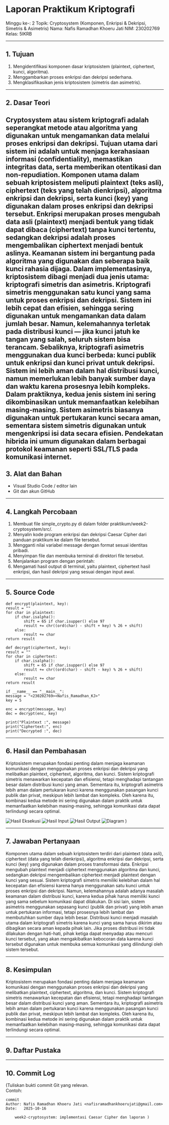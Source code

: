 # Laporan Praktikum Kriptografi
Minggu ke-: 2
Topik: Cryptosystem (Komponen, Enkripsi & Dekripsi, Simetris & Asimetris)
Nama: Nafis Ramadhan Khoeru Jati
NIM: 230202769
Kelas: 5IKRB

---

## 1. Tujuan
1. Mengidentifikasi komponen dasar kriptosistem (plaintext, ciphertext, kunci, algoritma).  
2. Menggambarkan proses enkripsi dan dekripsi sederhana.  
3. Mengklasifikasikan jenis kriptosistem (simetris dan asimetris).  

---

## 2. Dasar Teori
Cryptosystem atau sistem kriptografi adalah seperangkat metode atau algoritma yang digunakan untuk mengamankan data melalui proses enkripsi dan dekripsi. Tujuan utama dari sistem ini adalah untuk menjaga kerahasiaan informasi (confidentiality), memastikan integritas data, serta memberikan otentikasi dan non-repudiation. Komponen utama dalam sebuah kriptosistem meliputi plaintext (teks asli), ciphertext (teks yang telah dienkripsi), algoritma enkripsi dan dekripsi, serta kunci (key) yang digunakan dalam proses enkripsi dan dekripsi tersebut.
Enkripsi merupakan proses mengubah data asli (plaintext) menjadi bentuk yang tidak dapat dibaca (ciphertext) tanpa kunci tertentu, sedangkan dekripsi adalah proses mengembalikan ciphertext menjadi bentuk aslinya. Keamanan sistem ini bergantung pada algoritma yang digunakan dan seberapa baik kunci rahasia dijaga. Dalam implementasinya, kriptosistem dibagi menjadi dua jenis utama: kriptografi simetris dan asimetris.
Kriptografi simetris menggunakan satu kunci yang sama untuk proses enkripsi dan dekripsi. Sistem ini lebih cepat dan efisien, sehingga sering digunakan untuk mengamankan data dalam jumlah besar. Namun, kelemahannya terletak pada distribusi kunci — jika kunci jatuh ke tangan yang salah, seluruh sistem bisa terancam. Sebaliknya, kriptografi asimetris menggunakan dua kunci berbeda: kunci publik untuk enkripsi dan kunci privat untuk dekripsi. Sistem ini lebih aman dalam hal distribusi kunci, namun memerlukan lebih banyak sumber daya dan waktu karena prosesnya lebih kompleks.
Dalam praktiknya, kedua jenis sistem ini sering dikombinasikan untuk memanfaatkan kelebihan masing-masing. Sistem asimetris biasanya digunakan untuk pertukaran kunci secara aman, sementara sistem simetris digunakan untuk mengenkripsi isi data secara efisien. Pendekatan hibrida ini umum digunakan dalam berbagai protokol keamanan seperti SSL/TLS pada komunikasi internet.
---

## 3. Alat dan Bahan
- Visual Studio Code / editor lain  
- Git dan akun GitHub  

---

## 4. Langkah Percobaan
1. Membuat file simple_crypto.py di dalam folder praktikum/week2-cryptosystem/src/.
2. Menyalin kode program enkripsi dan dekripsi Caesar Cipher dari panduan praktikum ke dalam file tersebut.
3. Mengganti nilai variabel message dengan format <nim><nama> sesuai identitas pribadi.
4. Menyimpan file dan membuka terminal di direktori file tersebut.
5. Menjalankan program dengan perintah:
6. Mengamati hasil output di terminal, yaitu plaintext, ciphertext hasil enkripsi, dan hasil dekripsi yang sesuai dengan input awal.

---

## 5. Source Code
    def encrypt(plaintext, key):
    result = ""
    for char in plaintext:
        if char.isalpha():
            shift = 65 if char.isupper() else 97
            result += chr((ord(char) - shift + key) % 26 + shift)
        else:
            result += char
    return result

    def decrypt(ciphertext, key):
    result = ""
    for char in ciphertext:
        if char.isalpha():
            shift = 65 if char.isupper() else 97
            result += chr((ord(char) - shift - key) % 26 + shift)
        else:
            result += char
    return result

    if __name__ == "__main__":
    message = "<230202769><Nafis_Ramadhan_KJ>"  
    key = 5

    enc = encrypt(message, key)
    dec = decrypt(enc, key)

    print("Plaintext :", message)
    print("Ciphertext:", enc)
    print("Decrypted :", dec)

---
## 6. Hasil dan Pembahasan
Kriptosistem merupakan fondasi penting dalam menjaga keamanan komunikasi dengan menggunakan proses enkripsi dan dekripsi yang melibatkan plaintext, ciphertext, algoritma, dan kunci. Sistem kriptografi simetris menawarkan kecepatan dan efisiensi, tetapi menghadapi tantangan besar dalam distribusi kunci yang aman. Sementara itu, kriptografi asimetris lebih aman dalam pertukaran kunci karena menggunakan pasangan kunci publik dan privat, meskipun lebih lambat dan kompleks. Oleh karena itu, kombinasi kedua metode ini sering digunakan dalam praktik untuk memanfaatkan kelebihan masing-masing, sehingga komunikasi data dapat terlindungi secara optimal.

![Hasil Eksekusi](screenshot/eksekusi.png)
![Hasil Input](screenshot/input.png)
![Hasil Output](screenshot/output.png)
![Diagram](screenshot/diagram.png)
)

---

## 7. Jawaban Pertanyaan
Komponen utama dalam sebuah kriptosistem terdiri dari plaintext (data asli), ciphertext (data yang telah dienkripsi), algoritma enkripsi dan dekripsi, serta kunci (key) yang digunakan dalam proses transformasi data. Enkripsi mengubah plaintext menjadi ciphertext menggunakan algoritma dan kunci, sedangkan dekripsi mengembalikan ciphertext menjadi plaintext dengan kunci yang sesuai.
Sistem kriptografi simetris memiliki kelebihan dalam hal kecepatan dan efisiensi karena hanya menggunakan satu kunci untuk proses enkripsi dan dekripsi. Namun, kelemahannya adalah adanya masalah keamanan dalam distribusi kunci, karena kedua pihak harus memiliki kunci yang sama sebelum komunikasi dapat dilakukan. Di sisi lain, sistem asimetris menggunakan sepasang kunci (publik dan privat) yang lebih aman untuk pertukaran informasi, tetapi prosesnya lebih lambat dan membutuhkan sumber daya lebih besar.
Distribusi kunci menjadi masalah utama dalam kriptografi simetris karena kunci yang sama harus dikirim atau dibagikan secara aman kepada pihak lain. Jika proses distribusi ini tidak dilakukan dengan hati-hati, pihak ketiga dapat menyadap atau mencuri kunci tersebut, yang akan mengakibatkan kebocoran data karena kunci tersebut digunakan untuk membuka semua komunikasi yang dilindungi oleh sistem tersebut.

---

## 8. Kesimpulan
Kriptosistem merupakan fondasi penting dalam menjaga keamanan komunikasi dengan menggunakan proses enkripsi dan dekripsi yang melibatkan plaintext, ciphertext, algoritma, dan kunci. Sistem kriptografi simetris menawarkan kecepatan dan efisiensi, tetapi menghadapi tantangan besar dalam distribusi kunci yang aman. Sementara itu, kriptografi asimetris lebih aman dalam pertukaran kunci karena menggunakan pasangan kunci publik dan privat, meskipun lebih lambat dan kompleks. Oleh karena itu, kombinasi kedua metode ini sering digunakan dalam praktik untuk memanfaatkan kelebihan masing-masing, sehingga komunikasi data dapat terlindungi secara optimal.

---

## 9. Daftar Pustaka

---

## 10. Commit Log
(Tuliskan bukti commit Git yang relevan.  
Contoh:
```
commit 
Author: Nafis Ramadhan Khoeru Jati <nafisramadhankhoerujati@gmail.com>
Date:   2025-10-16

    week2-cryptosystem: implementasi Caesar Cipher dan laporan )
```
